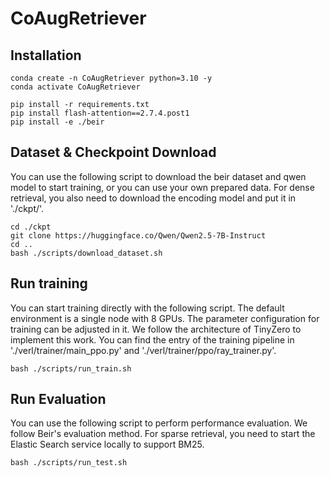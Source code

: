 # CoAugRetriever

## Installation
```
conda create -n CoAugRetriever python=3.10 -y
conda activate CoAugRetriever

pip install -r requirements.txt
pip install flash-attention==2.7.4.post1
pip install -e ./beir
```

## Dataset & Checkpoint Download
You can use the following script to download the beir dataset and qwen model to start training, or you can use your own prepared data. 
For dense retrieval, you also need to download the encoding model and put it in './ckpt/'.

```
cd ./ckpt
git clone https://huggingface.co/Qwen/Qwen2.5-7B-Instruct
cd ..
bash ./scripts/download_dataset.sh
```

## Run training
You can start training directly with the following script. The default environment is a single node with 8 GPUs. The parameter configuration for training can be adjusted in it.
We follow the architecture of TinyZero to implement this work. You can find the entry of the training pipeline in './verl/trainer/main_ppo.py' and './verl/trainer/ppo/ray_trainer.py'.
```
bash ./scripts/run_train.sh
```

## Run Evaluation
You can use the following script to perform performance evaluation. We follow Beir's evaluation method. For sparse retrieval, you need to start the Elastic Search service locally to support BM25.
```
bash ./scripts/run_test.sh
```

